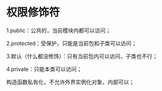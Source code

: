 # 权限修饰符

1.public：公共的，当前模块内都可以访问；

2.protected：受保护，只能是当前包和子类可以访问；

3.默认（什么都没修饰）：只有当前包内可以访问，子类也不行；

4.private：只能本类可以访问；

构造函数私有化，不允许外界实例化对象，内部可以；







